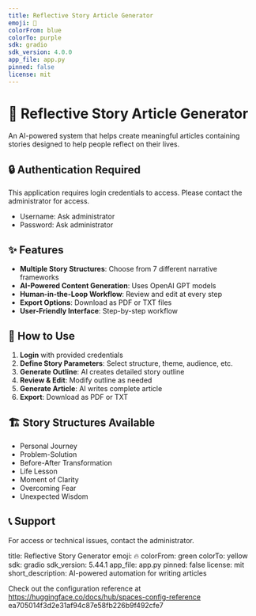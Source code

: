 ```yaml
---
title: Reflective Story Article Generator
emoji: 🌟
colorFrom: blue
colorTo: purple
sdk: gradio
sdk_version: 4.0.0
app_file: app.py
pinned: false
license: mit
---
```


# 🌟 Reflective Story Article Generator

An AI-powered system that helps create meaningful articles containing stories designed to help people reflect on their lives.

## 🔒 Authentication Required

This application requires login credentials to access. Please contact the administrator for access.

- Username: Ask administrator
- Password: Ask administrator

## ✨ Features

- **Multiple Story Structures**: Choose from 7 different narrative frameworks
- **AI-Powered Content Generation**: Uses OpenAI GPT models
- **Human-in-the-Loop Workflow**: Review and edit at every step
- **Export Options**: Download as PDF or TXT files
- **User-Friendly Interface**: Step-by-step workflow

## 📝 How to Use

1. **Login** with provided credentials
2. **Define Story Parameters**: Select structure, theme, audience, etc.
3. **Generate Outline**: AI creates detailed story outline
4. **Review & Edit**: Modify outline as needed
5. **Generate Article**: AI writes complete article
6. **Export**: Download as PDF or TXT

## 🏗️ Story Structures Available

- Personal Journey
- Problem-Solution  
- Before-After Transformation
- Life Lesson
- Moment of Clarity
- Overcoming Fear
- Unexpected Wisdom

## 📞 Support

For access or technical issues, contact the administrator.

title: Reflective Story Generator
emoji: 🔥
colorFrom: green
colorTo: yellow
sdk: gradio
sdk_version: 5.44.1
app_file: app.py
pinned: false
license: mit
short_description: AI-powered automation for writing articles

Check out the configuration reference at https://huggingface.co/docs/hub/spaces-config-reference
ea705014f3d2e31af94c87e58fb226b9f492cfe7



